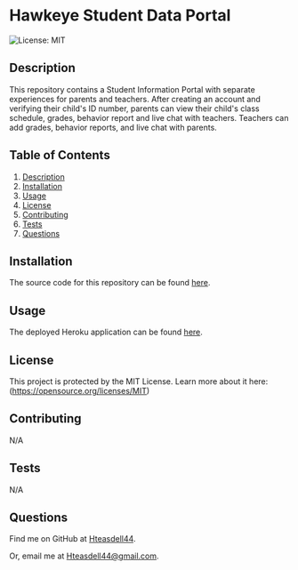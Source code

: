 # Hawkeye Student Data Portal
![License: MIT](https://img.shields.io/badge/License-MIT-yellow.svg)

## Description

This repository contains a Student Information Portal with separate experiences for parents and teachers. After creating an account and verifying their child's ID number, parents can view their child's class schedule, grades, behavior report and live chat with teachers. Teachers can add grades, behavior reports, and live chat with parents.

## Table of Contents

1. [Description](#description)
2. [Installation](#installation)
3. [Usage](#usage)
4. [License](#license)
5. [Contributing](#contributing)
6. [Tests](#tests)
7. [Questions](#questions)

## Installation

The source code for this repository can be found [here](https://github.com/Hteasdell44/hawkeye-student-data-portal).

## Usage

The deployed Heroku application can be found [here](https://hawkeye-student-data-portal.herokuapp.com/).

## License

This project is protected by the MIT License. Learn more about it here: (https://opensource.org/licenses/MIT)

## Contributing

N/A

## Tests

N/A

## Questions

Find me on GitHub at [Hteasdell44](https://github.com/Hteasdell44).

Or, email me at [Hteasdell44@gmail.com](mailto:Hteasdell44@gmail.com).
